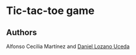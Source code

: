 # Tic-tac-toe game
## Authors
Alfonso Cecilia Martínez and [Daniel Lozano Uceda](https://github.com/DanielVegetto)
